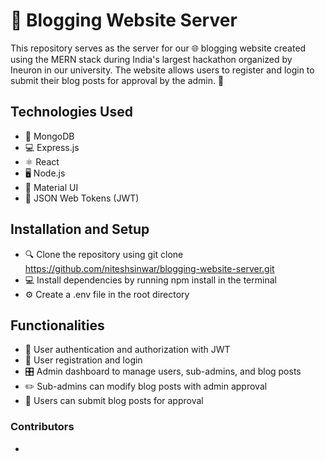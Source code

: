 # 📝 Blogging Website Server
This repository serves as the server for our 🌐 blogging website created using the MERN stack during India's largest hackathon organized by Ineuron in our university. The website allows users to register and login to submit their blog posts for approval by the admin. 🚀

## Technologies Used
- 💾 MongoDB
- 💻 Express.js
- ⚛️ React
- 🖥️ Node.js
- 💄 Material UI
- 🔐 JSON Web Tokens (JWT)

## Installation and Setup
- 🔍 Clone the repository using git clone https://github.com/niteshsinwar/blogging-website-server.git
- 💻 Install dependencies by running npm install in the terminal
- ⚙️ Create a .env file in the root directory 
## Functionalities
- 🚪 User authentication and authorization with JWT
- 👥 User registration and login
- 🎛️ Admin dashboard to manage users, sub-admins, and blog posts
- ✏️ Sub-admins can modify blog posts with admin approval
- 📝 Users can submit blog posts for approval

### Contributors
- 

